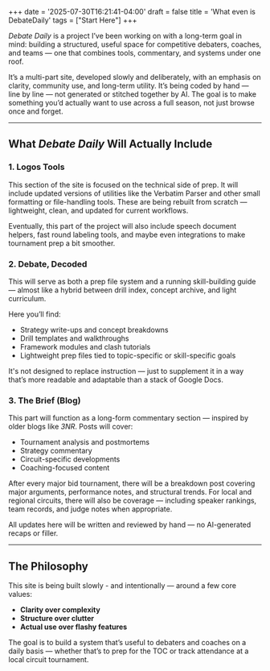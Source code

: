 +++
date = '2025-07-30T16:21:41-04:00'
draft = false
title = 'What even is DebateDaily'
tags = ["Start Here"]
+++

*Debate Daily* is a project I’ve been working on with a long-term goal in mind: building a structured, useful space for competitive debaters, coaches, and teams — one that combines tools, commentary, and systems under one roof.

It’s a multi-part site, developed slowly and deliberately, with an emphasis on clarity, community use, and long-term utility. It’s being coded by hand — line by line — not generated or stitched together by AI. The goal is to make something you’d actually want to use across a full season, not just browse once and forget.
 
---

## What *Debate Daily* Will Actually Include


### 1. **Logos Tools**

This section of the site is focused on the technical side of prep. It will include updated versions of utilities like the Verbatim Parser and other small formatting or file-handling tools. These are being rebuilt from scratch — lightweight, clean, and updated for current workflows.

Eventually, this part of the project will also include speech document helpers, fast round labeling tools, and maybe even integrations to make tournament prep a bit smoother.

### 2. **Debate, Decoded**

This will serve as both a prep file system and a running skill-building guide — almost like a hybrid between drill index, concept archive, and light curriculum.

Here you’ll find:
- Strategy write-ups and concept breakdowns  
- Drill templates and walkthroughs  
- Framework modules and clash tutorials  
- Lightweight prep files tied to topic-specific or skill-specific goals  

It's not designed to replace instruction — just to supplement it in a way that’s more readable and adaptable than a stack of Google Docs.

### 3. **The Brief** (Blog)

This part will function as a long-form commentary section — inspired by older blogs like *3NR*. Posts will cover:
- Tournament analysis and postmortems  
- Strategy commentary  
- Circuit-specific developments  
- Coaching-focused content  

After every major bid tournament, there will be a breakdown post covering major arguments, performance notes, and structural trends. For local and regional circuits, there will also be coverage — including speaker rankings, team records, and judge notes when appropriate.

All updates here will be written and reviewed by hand — no AI-generated recaps or filler.

---

## The Philosophy

This site is being built slowly - and intentionally — around a few core values:

- **Clarity over complexity**  
- **Structure over clutter**  
- **Actual use over flashy features**

The goal is to build a system that’s useful to debaters and coaches on a daily basis — whether that’s to prep for the TOC or track attendance at a local circuit tournament.